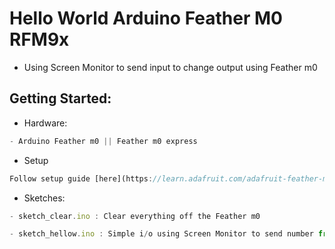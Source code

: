 # Hello World Arduino Feather M0 RFM9x

* Using Screen Monitor to send input to change output using Feather m0

## Getting Started:

* Hardware:

```js
- Arduino Feather m0 || Feather m0 express
```

* Setup

```js
Follow setup guide [here](https://learn.adafruit.com/adafruit-feather-m0-basic-proto/setup).
```

* Sketches:

```js
- sketch_clear.ino : Clear everything off the Feather m0
```
```js
- sketch_hellow.ino : Simple i/o using Screen Monitor to send number from 1-10 for different output
```